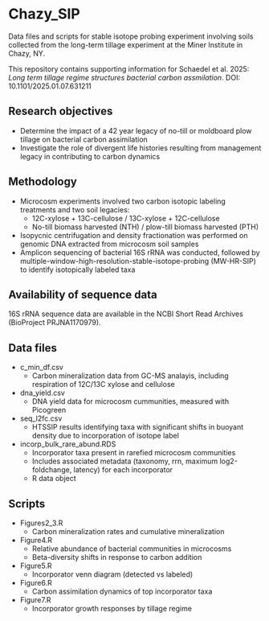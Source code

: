# Chazy_SIP
 Data files and scripts for stable isotope probing experiment involving soils collected from the long-term tillage experiment at the Miner Institute in Chazy, NY.

 This repository contains supporting information for Schaedel et al. 2025: *Long term tillage regime structures bacterial carbon assmilation*. DOI: 10.1101/2025.01.07.631211

## Research objectives
- Determine the impact of a 42 year legacy of no-till or moldboard plow tillage on bacterial carbon assimilation
- Investigate the role of divergent life histories resulting from management legacy in contributing to carbon dynamics

## Methodology
- Microcosm experiments involved two carbon isotopic labeling treatments and two soil legacies:
  - 12C-xylose + 13C-cellulose / 13C-xylose + 12C-cellulose
  - No-till biomass harvested (NTH) / plow-till biomass harvested (PTH)
- Isopycnic centrifugation and density fractionation was performed on genomic DNA extracted from microcosm soil samples
- Amplicon sequencing of bacterial 16S rRNA was conducted, followed by multiple-window-high-resolution-stable-isotope-probing (MW-HR-SIP) to identify isotopically labeled taxa

## Availability of sequence data
16S rRNA sequence data are available in the NCBI Short Read Archives (BioProject PRJNA1170979).

## Data files
- c_min_df.csv
  - Carbon mineralization data from GC-MS analayis, including respiration of 12C/13C xylose and cellulose 
- dna_yield.csv
  - DNA yield data for microcosm cummunities, measured with Picogreen 
- seq_l2fc.csv
  - HTSSIP results identifying taxa with significant shifts in buoyant density due to incorporation of isotope label
- incorp_bulk_rare_abund.RDS
  - Incorporator taxa present in rarefied microcosm communities
  - Includes associated metadata (taxonomy, rrn, maximum log2-foldchange, latency) for each incorporator
  - R data object

## Scripts
- Figures2_3.R
  - Carbon mineralization rates and cumulative mineralization
- Figure4.R
  - Relative abundance of bacterial communities in microcosms
  - Beta-diversity shifts in response to carbon addition
- Figure5.R
  - Incorporator venn diagram (detected vs labeled)
- Figure6.R
  - Carbon assimilation dynamics of top incorporator taxa 
- Figure7.R
  - Incorporator growth responses by tillage regime  
